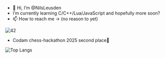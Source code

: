 - 👋 Hi, I’m @NilsLeusden
- I’m currently learning C/C++/Lua/JavaScript and hopefully more soon?
- 📫 How to reach me -> (no reason to yet)

![42](https://img.shields.io/badge/-42-black?style=for-the-badge&logo=42&logoColor=white)
* Codam chess-hackathon 2025 second place🥈
<!---
NilsLeusden/NilsLeusden is a ✨ special ✨ repository because its `README.md` (this file) appears on your GitHub profile.
You can click the Preview link to take a look at your changes.
--->
![Top Langs](https://github-readme-stats.vercel.app/api/top-langs/?username=NilsLeusden&layout=compact)
